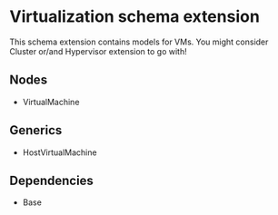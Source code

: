 # Virtualization schema extension

This schema extension contains models for VMs. You might consider Cluster or/and Hypervisor extension to go with!

## Nodes

- VirtualMachine

## Generics

- HostVirtualMachine

## Dependencies

- Base
